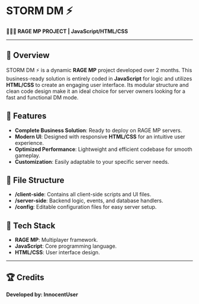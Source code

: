 # STORM DM ⚡️  
**👨🏻‍💻 RAGE MP PROJECT | JavaScript/HTML/CSS**  

---
## 🌟 Overview  
STORM DM ⚡️ is a dynamic **RAGE MP** project developed over 2 months. This business-ready solution is entirely coded in **JavaScript** for logic and utilizes **HTML/CSS** to create an engaging user interface. Its modular structure and clean code design make it an ideal choice for server owners looking for a fast and functional DM mode.  


## 🚀 Features  
- **Complete Business Solution**: Ready to deploy on RAGE MP servers.  
- **Modern UI**: Designed with responsive **HTML/CSS** for an intuitive user experience.  
- **Optimized Performance**: Lightweight and efficient codebase for smooth gameplay.  
- **Customization**: Easily adaptable to your specific server needs.  


## 📂 File Structure  
- **/client-side**: Contains all client-side scripts and UI files.  
- **/server-side**: Backend logic, events, and database handlers.  
- **/config**: Editable configuration files for easy server setup.  


## 🔧 Tech Stack  
- **RAGE MP**: Multiplayer framework.  
- **JavaScript**: Core programming language.  
- **HTML/CSS**: User interface design.  

---
## 🏆 Credits
**Developed by: InnocentUser**  
